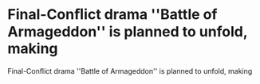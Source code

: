 # Final-Conﬂict drama ''Battle of Armageddon'' is planned to unfold, making

Final-Conﬂict drama ''Battle of Armageddon'' is planned to unfold, making